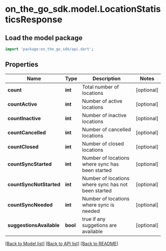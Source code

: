# on_the_go_sdk.model.LocationStatisticsResponse

## Load the model package
```dart
import 'package:on_the_go_sdk/api.dart';
```

## Properties
Name | Type | Description | Notes
------------ | ------------- | ------------- | -------------
**count** | **int** | Total number of locations | [optional] 
**countActive** | **int** | Number of active locations | [optional] 
**countInactive** | **int** | Number of inactive locations | [optional] 
**countCancelled** | **int** | Number of cancelled locations | [optional] 
**countClosed** | **int** | Number of closed locations | [optional] 
**countSyncStarted** | **int** | Number of locations where sync has been started | [optional] 
**countSyncNotStarted** | **int** | Number of locations where sync has not been started | [optional] 
**countSyncNeeded** | **int** | Number of locations where sync is needed | [optional] 
**suggestionsAvailable** | **bool** | true if any suggetions are available | [optional] 

[[Back to Model list]](../README.md#documentation-for-models) [[Back to API list]](../README.md#documentation-for-api-endpoints) [[Back to README]](../README.md)


